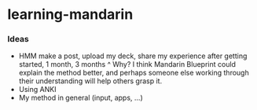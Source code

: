 # learning-mandarin

### Ideas
- HMM make a post, upload my deck, share my experience after getting started, 1 month, 3 months
^ Why? I think Mandarin Blueprint could explain the method better, and perhaps someone else working through their understanding will help others grasp it.
- Using ANKI
- My method in general (input, apps, ...)
